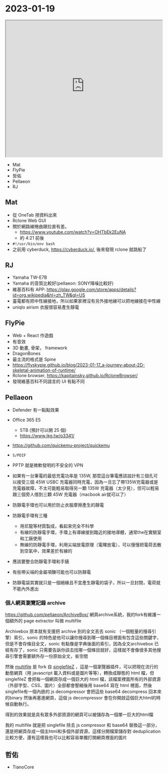 # 2023-01-19

<iframe src="https://photos.hackingthursday.org/2023-01-19" width="100%" height="440px"></iframe>

- Mat
- FlyPie
- 哲佑
- Pellaeon
- RJ

## Mat

- 從 OneTab 撈資料出來
- Rclone Web GUI
- 關於網路線捲曲跟拉直有差。 
    - https://www.youtube.com/watch?v=OHTbEk2EuNA
    - 約 4:21 前後
- `#!/usr/bin/env bash`
- 之前用 cyberduck, https://cyberduck.io/, 後來發現 rclone 就跳船了

## RJ

- Yamaha TW-E7B
- Yamaha 的音質比較好(pellaeon: SONY降噪比較好)
- 維基百科有 APP: <https://play.google.com/store/apps/details?id=org.wikipedia&hl=zh_TW&gl=US>
- 臺電都有把中性線接地，所以如果家裡沒有另外接地線可以把地線接在中性線
- uniqlo airism 衣服很容易產生靜電

## FlyPie

- Web + React 作遊戲
- 有音效
- 3D 動畫, 骨架， framework
- DragonBones
- 最主流的格式是 Spine
- https://flyskypie.github.io/blog/2023-01-17_a-journey-about-2D-skeletal-animation-of-runtime/
- Rclone browser, https://kapitainsky.github.io/RcloneBrowser/
- 發現維基百科不同語言的 UI 有點不同

## Pellaeon

- Defender 有一點點效果
- Office 365 E5
    - 5TB (預計可以開 25 個)
    - https://www.jkg.tw/p3341/
- https://github.com/quickemu-project/quickemu
- `S/PDIF`
- PPTP 就是微軟發明的不安全的 VPN

- 如果有一台筆電的最低充電功率是 135W, 那麼這台筆電應該設計有三個孔可以接受三個 45W USBC 充電器同時充電，因為一旦忘了帶135W充電器或是充電器故障，不太可能輕易取得另一顆 135W 充電器（太少見），但可以輕易跟三個旁人借到三顆 45W 充電器（macbook air就可以了）
- 防靜電手環也可以用於防止衣服摩擦產生的靜電
- 防靜電手環有三種
    - 用尼龍等材質製成，看起來完全不科學
    - 有線的防靜電手環，手環上有導線接到臨近的接地導體，通常the在實驗室和工廠使用
    - 無線的防靜電手環，利用尖端放電原理（電暉放電），可以慢慢把電荷丟散到空氣中，效果差於有線的
- 應該要整合防靜電手環和手錶
- 有些帶尖端的金屬項鍊可能也可以防靜電
- 防靜電袋其實就只是一個絕緣且不宜產生靜電的袋子，所以一旦封閉，電荷就不能內外進出


### 個人網頁瀏覽記錄 archive

https://github.com/pellaeon/ArchiveBox/
網頁archive系統，我的fork有維護一個額外的 page extractor 叫做 multifile


Archivebox 原本就有支援把 archive 到的全文丟去 sonic （一個輕量的搜尋引擎）索引，sonic 的特色是他可以讓你搜尋到哪一個條目裡面有包含這些關鍵字，但是不會存條目全文，sonic 有點像是字典後面的索引，因為全文archivebox 已經有存了，sonic 只需要告訴你該去找哪一個條目就好，這樣就不會像很多其他搜尋引擎會需要額外存一份原始全文，省空間

然後 [multifile](https://github.com/pellaeon/SingleFileZ/) 是 fork 自 [singlefileZ](https://github.com/gildas-lormeau/SingleFileZ) ，這是一個瀏覽器插件，可以把現在流行的動態網頁（用 javascript 載入資料或是圖片等等），轉換成靜態的 html 檔，但 singlefileZ 會把每一個網頁存成一個巨大的 html 檔，該檔案裡面所有的外部資源（外部字型、CSS、圖片）全部都會壓縮後用 base64 寫在 html 裡面，然後singlefile有一個內嵌的 js decompressor 會把這些 base64 decompress 回本來的binary 然後再塞進網頁，這個 js decompressor 會在你開啟這個巨大html的時候自動執行。

得到的效果就是具有眾多外部資源的網頁可以被儲存為一個單一巨大的html檔

我的 multifile 就是把 singlefile 除去 js compressor 和 base64 替換這一部分，還是把網頁存成一個主html和多個外部資源，這樣分開檔案儲存對 deduplication 比較方便，還有這樣我也可以比較容易單獨打開網頁裡面的圖片

## 哲佑

- TianoCore
